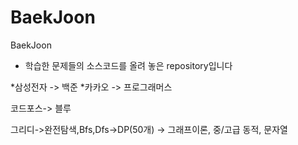 # BaekJoon
BaekJoon

* 학습한 문제들의 소스코드를 올려 놓은 repository입니다




*삼성전자 -> 백준
*카카오 -> 프로그래머스

코드포스-> 블루 

그리디->완전탐색,Bfs,Dfs->DP(50개) -> 그래프이론, 중/고급 동적, 문자열

